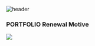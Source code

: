 ![header](https://capsule-render.vercel.app/api?type=wave&color=1428A0&height=300&section=header&text=LEEUM&fontSize=90)

<!-- 삼성포트폴리오 -->
<h3>PORTFOLIO Renewal Motive</h3>
    <img src="https://img.shields.io/badge/Samsung-1428A0?style=flat&logo=Samsung&logoColor=ffffff"/>
